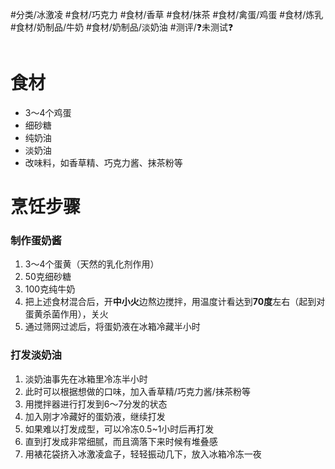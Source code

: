 #分类/冰激凌
#食材/巧克力 #食材/香草 #食材/抹茶 #食材/禽蛋/鸡蛋 #食材/炼乳 #食材/奶制品/牛奶 #食材/奶制品/淡奶油 
#测评/❓未测试❓

```toc
```

# 食材
- 3～4个鸡蛋
- 细砂糖
- 纯奶油
- 淡奶油
- 改味料，如香草精、巧克力酱、抹茶粉等

# 烹饪步骤
### 制作蛋奶酱
 1. 3～4个蛋黄（天然的乳化剂作用）
 2. 50克细砂糖
 3. 100克纯牛奶
 4. 把上述食材混合后，开**中小火**边熬边搅拌，用温度计看达到**70度**左右（起到对蛋黄杀菌作用），关火
 5. 通过筛网过滤后，将蛋奶液在冰箱冷藏半小时
### 打发淡奶油
1. 淡奶油事先在冰箱里冷冻半小时
2. 此时可以根据想做的口味，加入香草精/巧克力酱/抹茶粉等
3. 用搅拌器进行打发到6～7分发的状态
4. 加入刚才冷藏好的蛋奶液，继续打发
5. 如果难以打发成型，可以冷冻0.5~1小时后再打发
6. 直到打发成非常细腻，而且滴落下来时候有堆叠感
7. 用裱花袋挤入冰激凌盒子，轻轻振动几下，放入冰箱冷冻一夜